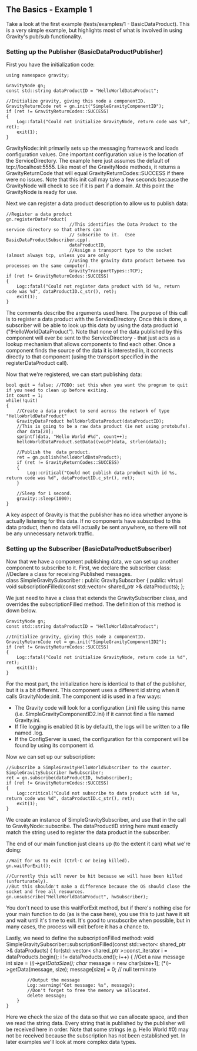 ## The Basics - Example 1 ##

Take a look at the first example (tests/examples/1 - BasicDataProduct).  This is a very simple example, but highlights most of what is involved in using Gravity's pub/sub functionality.

### Setting up the Publisher (BasicDataProductPublisher) ###

First you have the initialization code:

	using namespace gravity;

	GravityNode gn;
	const std::string dataProductID = "HelloWorldDataProduct";

	//Initialize gravity, giving this node a componentID.  
	GravityReturnCode ret = gn.init("SimpleGravityComponentID");
	if (ret != GravityReturnCodes::SUCCESS)
	{
		Log::fatal("Could not initialize GravityNode, return code was %d", ret);
		exit(1);
	}



GravityNode::init primarily sets up the messaging framework and loads configuration values.  One important configuration value is the location of the ServiceDirectory.  The example here just assumes the default of tcp://localhost:5555.  Like most of the GravityNode methods, it returns a GravityReturnCode that will equal GravityReturnCodes::SUCCESS if there were no issues.  Note that this init call may take a few seconds because the GravityNode will check to see if it is part if a domain.  At this point the GravityNode is ready for use.

Next we can register a data product description to allow us to publish data:

	//Register a data product
	gn.registerDataProduct(
							//This identifies the Data Product to the service directory so that others can 
							// subscribe to it.  (See BasicDataProductSubscriber.cpp).  
							dataProductID,
							//Assign a transport type to the socket (almost always tcp, unless you are only 
							//using the gravity data product between two processes on the same computer).  							
							GravityTransportTypes::TCP);
	if (ret != GravityReturnCodes::SUCCESS)
	{
		Log::fatal("Could not register data product with id %s, return code was %d", dataProductID.c_str(), ret);
		exit(1);
	}	


The comments describe the arguments used here.  The purpose of this call is to register a data product with the ServiceDirectory.  Once this is done, a subscriber will be able to look up this data by using the data product id ("!HelloWorldDataProduct").  Note that none of the data published by this component will ever be sent to the ServiceDirectory - that just acts as a lookup mechanism that allows components to find each other.  Once a component finds the source of the data it is interested in, it connects directly to that component (using the transport specified in the registerDataProduct call).

Now that we're registered, we can start publishing data:

	bool quit = false; //TODO: set this when you want the program to quit if you need to clean up before exiting.  
	int count = 1;
	while(!quit)
	{
		//Create a data product to send across the network of type "HelloWorldDataProduct"
		GravityDataProduct helloWorldDataProduct(dataProductID);
		//This is going to be a raw data product (ie not using protobufs).  
		char data[20];
		sprintf(data, "Hello World #%d", count++);
		helloWorldDataProduct.setData((void*)data, strlen(data));
		
		//Publish the  data product.  
		ret = gn.publish(helloWorldDataProduct);
		if (ret != GravityReturnCodes::SUCCESS)
		{
			Log::critical("Could not publish data product with id %s, return code was %d", dataProductID.c_str(), ret);
		}

		//Sleep for 1 second.  
		gravity::sleep(1000);
	}


A key aspect of Gravity is that the publisher has no idea whether anyone is actually listening for this data.  If no components have subscribed to this data product, then no data will actually be sent anywhere, so there will not be any unnecessary network traffic.

### Setting up the Subscriber (BasicDataProductSubscriber) ###

Now that we have a component publishing data, we can set up another component to subscribe to it.  First, we declare the subscriber class: 
	//Declare a class for receiving Published messages.  
	class SimpleGravitySubscriber : public GravitySubscriber
	{
	public:
		virtual void subscriptionFilled(const std::vector< shared_ptr<GravityDataProduct> >& dataProducts);
	};


We just need to have a class that extends the GravitySubscriber class, and overrides the subscriptionFilled method.  The definition of this method is down below.

	GravityNode gn;
	const std::string dataProductID = "HelloWorldDataProduct";

	//Initialize gravity, giving this node a componentID.
	GravityReturnCode ret = gn.init("SimpleGravityComponentID2");
	if (ret != GravityReturnCodes::SUCCESS)
	{
		Log::fatal("Could not initialize GravityNode, return code is %d", ret);
		exit(1);
	}


For the most part, the initialization here is identical to that of the publisher, but it is a bit different.  This component uses a different id string when it calls GravityNode::init.  The component id is used in a few ways:
* The Gravity code will look for a configuration (.ini) file using this name (i.e. SimpleGravityComponentID2.ini) if it cannot find a file named Gravity.ini.  
* If file logging is enabled (it is by default), the logs will be written to a file named <component id>.log.
* If the ConfigServer is used, the configuration for this component will be found by using its component id.

Now we can set up our subscription:

	//Subscribe a SimpleGravityHelloWorldSubscriber to the counter.  
	SimpleGravitySubscriber hwSubscriber;
	ret = gn.subscribe(dataProductID, hwSubscriber);
	if (ret != GravityReturnCodes::SUCCESS)
	{
		Log::critical("Could not subscribe to data product with id %s, return code was %d", dataProductID.c_str(), ret);
		exit(1);
	}


We create an instance of SimpleGravitySubscriber, and use that in the call to GravityNode::subscribe.  The dataProductID string here must exactly match the string used to register the data product in the subscriber.

The end of our main function just cleans up (to the extent it can) what we're doing:

	//Wait for us to exit (Ctrl-C or being killed).  
	gn.waitForExit();
	
	//Currently this will never be hit because we will have been killed (unfortunately).  
	//But this shouldn't make a difference because the OS should close the socket and free all resources.  
	gn.unsubscribe("HelloWorldDataProduct", hwSubscriber);


You don't need to use this waitForExit method, but if there's nothing else for your main function to do (as is the case here), you use this to just have it sit and wait until it's time to exit.  It's good to unsubscribe when possible, but in many cases, the process will exit before it has a chance to. 

Lastly, we need to define the subscriptionFilled method:
	void SimpleGravitySubscriber::subscriptionFilled(const std::vector< shared_ptr<GravityDataProduct> >& dataProducts)
	{
		for(std::vector< shared_ptr<GravityDataProduct> >::const_iterator i = dataProducts.begin();
				i != dataProducts.end(); i++)
		{
			//Get a raw message
			int size = (*i)->getDataSize();
			char* message = new char[size+1];
			(*i)->getData(message, size);
			message[size] = 0; // null terminate
	
			//Output the message
			Log::warning("Got message: %s", message);
			//Don't forget to free the memory we allocated.
			delete message;
		}
	}


Here we check the size of the data so that we can allocate space, and then we read the string data.  Every string that is published by the publisher will be received here in order.  Note that some strings (e.g. Hello World #0) may not be received because the subscription has not been established yet.  In later examples we'll look at more complex data types.

